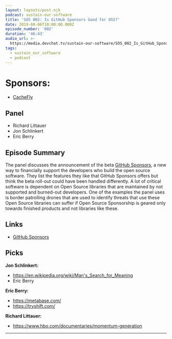 ```yaml
---
layout: layouts/post.njk
podcast: sustain-our-software
title: 'SOS 002: Is GitHub Sponsors Good for OSS?'
date: 2019-08-06T10:00:00.000Z
episode_number: '002'
duration: '46:43'
audio_url: >-
  https://media.devchat.tv/sustain-our-software/SOS_002_Is_GitHub_Sponsors_Good_for_OSS.mp3
tags:
  - sustain_our_software
  - podcast
---
```

# Sponsors:

* [CacheFly](https://www.cachefly.com/)

## Panel

* Richard Littauer
* Jon Schlinkert 
* Eric Berry

## Episode Summary

The panel discusses the announcement of the beta [GitHub Sponsors](https://github.com/sponsors), a new way to financially support the developers who build the open source software. They list the features they like that GitHub Sponsors offers but think the beta roll-out could have been handled differently. A lot of critical software is dependent on Open Source libraries that are maintained by not supported and burned-out developers. One of the examples the panel uses is border patrolling drones that are used to identify threats that use these Open Source libraries can suffer if Open Source Sponsorship is geared only towards finished products and not libraries like these.

## Links

* [GitHub Sponsors](https://github.com/sponsors)

## Picks

**Jon Schlinkert:**

* https://en.wikipedia.org/wiki/Man's_Search_for_Meaning
* Eric Berry

**Eric Berry:**

* https://metabase.com/
* https://tryshift.com/

**Richard Littauer:**

* https://www.hbo.com/documentaries/momentum-generation

- - -
